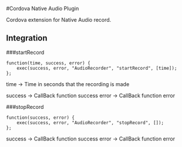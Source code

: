 #Cordova Native Audio Plugin

Cordova extension for Native Audio record.

## Integration

###startRecord
```
function(time, success, error) {
    exec(success, error, "AudioRecorder", "startRecord", [time]);
};
```
time -> Time in seconds that the recording is made

success -> CallBack function success
error   -> CallBack function error

###stopRecord
```
function(success, error) {
    exec(success, error, "AudioRecorder", "stopRecord", []);
};
```

success -> CallBack function success
error   -> CallBack function error